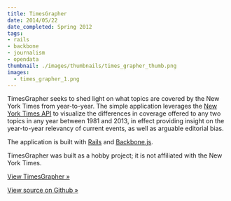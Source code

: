 ```yaml
---
title: TimesGrapher
date: 2014/05/22
date_completed: Spring 2012
tags:
- rails
- backbone
- journalism
- opendata
thumbnail: ./images/thumbnails/times_grapher_thumb.png
images:
  - times_grapher_1.png
---
```


TimesGrapher seeks to shed light on what topics are covered by the New York Times from year-to-year. The simple application leverages the [New York Times API](http://developer.nytimes.com/docs) to visualize the differences in coverage offered to any two topics in any year between 1981 and 2013, in effect providing insight on the year-to-year relevancy of current events, as well as arguable editorial bias.

The application is built with [Rails](http://rubyonrails.org) and [Backbone.js](http://backbonejs.org).

TimesGrapher was built as a hobby project; it is not affiliated with the New York Times.

[View TimesGrapher &raquo;](http://timesgrapher.herokuapp.com)

[View source on Github &raquo;](http://github.com/mdb/times_grapher)
